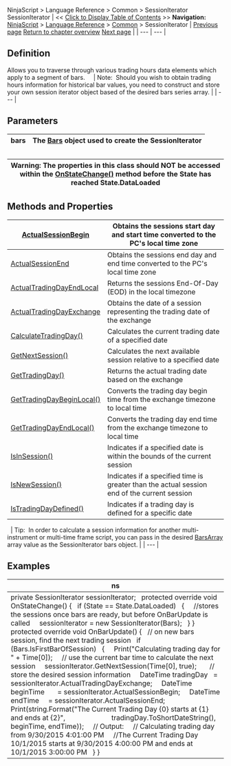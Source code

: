 ﻿
NinjaScript \> Language Reference \> Common \> SessionIterator
SessionIterator
| \<\< [Click to Display Table of Contents](sessioniterator.md) \>\> **Navigation:**     [NinjaScript](ninjascript-1.md) \> [Language Reference](language_reference_wip-1.md) \> [Common](common-1.md) \> SessionIterator | [Previous page](state-1.md) [Return to chapter overview](common-1.md) [Next page](actualsessionbegin-1.md) |
| --- | --- |
## Definition
Allows you to traverse through various trading hours data elements which apply to a segment of bars.  
 
| Note:  Should you wish to obtain trading hours information for historical bar values, you need to construct and store your own session iterator object based of the desired bars series array. |
| --- |

## Parameters
| bars | The [Bars](bars-1.md) object used to create the SessionIterator |
| --- | --- |

## 
| Warning: The properties in this class should NOT be accessed within the [OnStateChange()](onstatechange-1.md) method before the State has reached State.DataLoaded |
| --- |

## Methods and Properties
| [ActualSessionBegin](actualsessionbegin-1.md) | Obtains the sessions start day and start time converted to the PC's local time zone |
| --- | --- |
| [ActualSessionEnd](actualsessionend-1.md) | Obtains the sessions end day and end time converted to the PC's local time zone |
| [ActualTradingDayEndLocal](actualtradingdayendlocal-1.md) | Returns the sessions End\-Of\-Day (EOD) in the local timezone |
| [ActualTradingDayExchange](actualtradingdayexchange-1.md) | Obtains the date of a session representing the trading date of the exchange |
| [CalculateTradingDay()](calculatetradingday-1.md) | Calculates the current trading date of a specified date |
| [GetNextSession()](getnextsession-1.md) | Calculates the next available session relative to a specified date |
| [GetTradingDay()](gettradingday-1.md) | Returns the actual trading date based on the exchange |
| [GetTradingDayBeginLocal()](gettradingdaybeginlocal-1.md) | Converts the trading day begin time from the exchange timezone to local time |
| [GetTradingDayEndLocal()](gettradingdayendlocal-1.md) | Converts the trading day end time from the exchange timezone to local time |
| [IsInSession()](isinsession-1.md) | Indicates if a specified date is within the bounds of the current session |
| [IsNewSession()](isnewsession-1.md) | Indicates if a specified time is greater than the actual session end of the current session |
| [IsTradingDayDefined()](istradingdaydefined-1.md) | Indicates if a trading day is defined for a specific date |

 
| Tip:  In order to calculate a session information for another multi\-instrument or multi\-time frame script, you can pass in the desired [BarsArray](barsarray-1.md) array value as the SessionIterator bars object. |
| --- |

## Examples
| ns |
| --- |
| private SessionIterator sessionIterator;   protected override void OnStateChange() {    if (State \=\= State.DataLoaded)    {      //stores the sessions once bars are ready, but before OnBarUpdate is called      sessionIterator \= new SessionIterator(Bars);    } }   protected override void OnBarUpdate() {    // on new bars session, find the next trading session    if (Bars.IsFirstBarOfSession)    {      Print("Calculating trading day for " \+ Time\[0]);      // use the current bar time to calculate the next session      sessionIterator.GetNextSession(Time\[0], true);        // store the desired session information      DateTime tradingDay   \= sessionIterator.ActualTradingDayExchange;      DateTime beginTime       \= sessionIterator.ActualSessionBegin;      DateTime endTime     \= sessionIterator.ActualSessionEnd;        Print(string.Format("The Current Trading Day {0} starts at {1} and ends at {2}",                          tradingDay.ToShortDateString(), beginTime, endTime));      // Output:      // Calculating trading day from 9/30/2015 4:01:00 PM      //The Current Trading Day 10/1/2015 starts at 9/30/2015 4:00:00 PM and ends at 10/1/2015 3:00:00 PM    } } |
